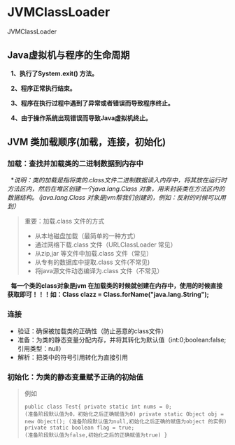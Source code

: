 # JVMClassLoader
JVMClassLoader

## Java虚拟机与程序的生命周期
   **1、执行了System.exit() 方法。**

   **2、程序正常执行结束。**

   **3、程序在执行过程中遇到了异常或者错误而导致程序终止。**

   **4、由于操作系统出现错误而导致Java虚拟机终止。**

## JVM 类加载顺序(加载，连接，初始化)
 ### 加载：查找并加载类的二进制数据到内存中
   **说明：类的加载是指将类的.class文件二进制数据读入内存中，将其放在运行时方法区内，然后在堆区创建一个java.lang.Class 对象，用来封装类在方法区内的数据结构。（java.lang.Class 对象是jvm帮我们创建的，例如：反射的时候可以用到）*
   > 重要：加载.class 文件的方式
   > * 从本地磁盘加载（最简单的一种方式）
   > * 通过网络下载.class 文件（URLClassLoader 常见）
   > * 从zip,jar 等文件中加载.class 文件（常见）
   > * 从专有的数据库中提取.class 文件(不常见)
   > * 将java源文件动态编译为.class 文件（不常见）
     
   **每一个类的class对象是jvm 在加载类的时候就创建在内存中，使用的时候直接获取即可！！！如：Class clazz = Class.forName("java.lang.String");**
  ### 连接
   * 验证：确保被加载类的正确性（防止恶意的class文件）
   * 准备：为类的静态变量分配内存，并将其转化为默认值（int:0;boolean:false;引用类型：null）
   * 解析：把类中的符号引用转化为直接引用
   
  ### 初始化：为类的静态变量赋予正确的初始值
   > 例如
   <pre><code>public class Test{
       private static int nums = 0;  (准备阶段默认值为0，初始化之后正确赋值为0)
       private static Object obj = new Object(); (准备阶段默认值为null,初始化之后正确的赋值为object 的实例)
       private static boolean flag = true; (准备阶段默认值为false,初始化之后的正确赋值为true)
    }
   </code></pre>
